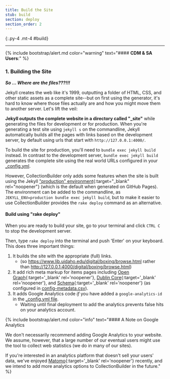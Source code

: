 ```yaml
---
title: Build the Site
stub: build
section: deploy
section_order: 2
---
```


{:.py-4 .mt-4 #build}
***

{% include bootstrap/alert.md color="warning" text="#### **CDM & SA Users**:" %}

### 1. Building the Site 

***So ... Where are the files???!!!***

Jekyll creates the web like it's 1999, outputting a folder of HTML, CSS, and other static assets as a complete site--but on first using the generator, it's hard to know  where those files actually are and how you might move them to another server. 
Let's lift the veil: 

**Jekyll outputs the complete website in a directory called "_site"** while generating the files for development or for production. 
When you're generating a test site using `jekyll s` on the commandline, Jekyll automatically builds all the pages with links based on the development server, by default using urls that start with `http://127.0.0.1:4000/`. 

To build the site for production, you'll need to `bundle exec jekyll build` instead. 
In contrast to the development server, `bundle exec jekyll build` generates the complete site using the real world URLs configured in your [_config.yml](config.html#url).

However, CollectionBuilder only adds some features when the site is built using the Jekyll ["production" environment](https://jekyllrb.com/docs/configuration/environments/){:target="_blank" rel="noopener"} (which is the default when generated on GitHub Pages). 
The environment can be added to the commandline, as `JEKYLL_ENV=production bundle exec jekyll build`, but to make it easier to use CollectionBuilder provides the `rake deploy` command as an alternative.

#### Build using "rake deploy"

When you are ready to build your site, go to your terminal and click `CTRL C` to stop the development server. 

Then, type `rake deploy` into the terminal and push 'Enter' on your keyboard. 
This does three important things: 

1. It builds the site with the appropriate (full) links. 
    - (so https://www.lib.uidaho.edu/digital/boxing/browse.html rather than http://127.0.0.1:4000/digital/boxing/browse.html)
2. It add rich meta markup for items pages including [Open Graph](https://opengraphprotocol.org/){:target='_blank' rel='noopener'}, [Dublin Core](https://www.dublincore.org/specifications/dublin-core/dcmi-terms/){:target='_blank' rel='noopener'}, and [Schema](https://schema.org/){:target='_blank' rel='noopener'} (as configured in [config-metadata.csv](customize.html#config-metadata)).
3. It adds Google Analytics code *if* you have added a `google-analytics-id` in the [_config.yml file](config.html#additional). 
    - Waiting until final deployment to add the analytics prevents false hits on your analytics account.

{% include bootstrap/alert.md color="info" text="#### A Note on Google Analytics

We don't necessarily recommend adding Google Analytics to your website. We assume, however, that a large number of our eventual users might use the tool to collect web statistics (we do in many of our sites). 

If you're interested in an analytics platform that doesn't sell your users' data, we've enjoyed [Matomo](https://matomo.org/){:target='_blank' rel='noopener'} recently, and we intend to add more analytics options to CollectionBuilder in the future."  %}
